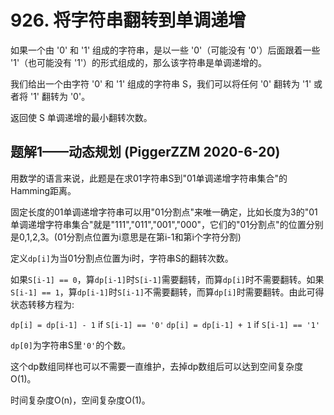 # 926. 将字符串翻转到单调递增

如果一个由 '0' 和 '1' 组成的字符串，是以一些 '0'（可能没有 '0'）后面跟着一些 '1'（也可能没有 '1'）的形式组成的，那么该字符串是单调递增的。

我们给出一个由字符 '0' 和 '1' 组成的字符串 S，我们可以将任何 '0' 翻转为 '1' 或者将 '1' 翻转为 '0'。

返回使 S 单调递增的最小翻转次数。

## 题解1——动态规划 (PiggerZZM 2020-6-20)

用数学的语言来说，此题是在求01字符串S到"01单调递增字符串集合"的Hamming距离。

固定长度的01单调递增字符串可以用"01分割点"来唯一确定，比如长度为3的"01单调递增字符串集合"就是"111","011","001","000"，它们的"01分割点"的位置分别是0,1,2,3。(01分割点位置为i意思是在第i-1和第i个字符分割)

定义`dp[i]`为当01分割点位置为i时，字符串S的翻转次数。

如果`S[i-1] == 0`，算`dp[i-1]`时`S[i-1]`需要翻转，而算`dp[i]`时不需要翻转。如果`S[i-1] == 1`，算`dp[i-1]`时`S[i-1]`不需要翻转，而算`dp[i]`时需要翻转。由此可得状态转移方程为:

`dp[i] = dp[i-1] - 1` if `S[i-1] == '0'`
`dp[i] = dp[i-1] + 1` if `S[i-1] == '1'`

`dp[0]`为字符串S里`'0'`的个数。

这个dp数组同样也可以不需要一直维护，去掉dp数组后可以达到空间复杂度O(1)。

时间复杂度O(n)，空间复杂度O(1)。